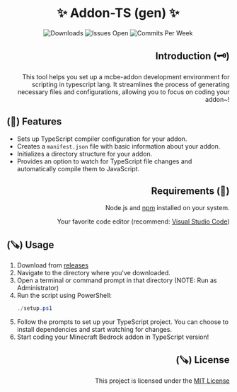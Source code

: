 <div align="center">
  <h1>✨ Addon-TS (gen) ✨</h1>
  <img src="https://img.shields.io/github/downloads/aitji/addon-ts/total?style=for-the-badge" alt="Downloads"/>
  <img src="https://img.shields.io/github/issues/aitji/addon-ts?lable=ISSUES%20OPEN&style=for-the-badge" alt="Issues Open"/>
  <img src="https://img.shields.io/github/commit-activity/m/aitji/addon-ts?style=for-the-badge" alt="Commits Per Week"/>
</div>

<div align="right"><h2>Introduction (🗝️)</h2><p>This tool helps you set up a mcbe-addon development environment for scripting in typescript lang. It streamlines the process of generating necessary files and configurations, allowing you to focus on coding your addon~!</p></div>

<div align="left"><h2>(💫) Features</h2></div>

- Sets up TypeScript compiler configuration for your addon.
- Creates a `manifest.json` file with basic information about your addon.
- Initializes a directory structure for your addon.
- Provides an option to watch for TypeScript file changes and automatically compile them to JavaScript.


<div align="right"><h2>Requirements (📂)</h2><p>Node.js and <a href="https://nodejs.org/en">npm</a> installed on your system.</p><p>Your favorite code editor (recommend: <a href="https://code.visualstudio.com/">Visual Studio Code</a>)</p></div>

<div align="left"><h2>(🪚) Usage</h2></div>

1. Download from [releases](../../releases)
2. Navigate to the directory where you've downloaded.
3. Open a terminal or command prompt in that directory (NOTE: Run as Administrator)
4. Run the script using PowerShell:
    ```powershell
    ./setup.ps1
    ```
5. Follow the prompts to set up your TypeScript project. You can choose to install dependencies and start watching for changes.
6. Start coding your Minecraft Bedrock addon in TypeScript version!

<div align="right"><h2>(🪚) License</h2><p>This project is licensed under the <a href="../LICENSE">MIT License</a></p></div>

